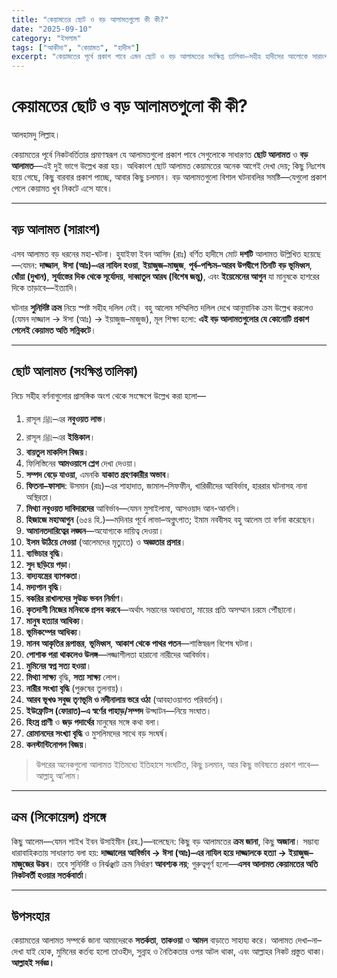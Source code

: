 ```yaml
---
title: "কেয়ামতের ছোট ও বড় আলামতগুলো কী কী?"
date: "2025-09-10"
category: "ইসলাম"
tags: ["আকীদা", "কেয়ামত", "হাদীস"]
excerpt: "কেয়ামতের পূর্বে প্রকাশ পাবে এমন ছোট ও বড় আলামতের সংক্ষিপ্ত তালিকা—সহীহ হাদীসের আলোকে সারাংশ।"
---
```


# কেয়ামতের ছোট ও বড় আলামতগুলো কী কী?

আলহামদু লিল্লাহ।

কেয়ামতের পূর্বে নিকটবর্তিতার প্রমাণস্বরূপ যে আলামতগুলো প্রকাশ পাবে সেগুলোকে সাধারণত **ছোট আলামত** ও **বড় আলামত**—এই দুই ভাগে উল্লেখ করা হয়। অধিকাংশ ছোট আলামত কেয়ামতের অনেক আগেই দেখা দেয়; কিছু নিঃশেষ হয়ে গেছে, কিছু বারবার প্রকাশ পাচ্ছে, আবার কিছু চলমান। বড় আলামতগুলো বিশাল ঘটনাবলির সমষ্টি—যেগুলো প্রকাশ পেলে কেয়ামত খুব নিকটে এসে যাবে।

---

## বড় আলামত (সারাংশ)

এসব আলামত বড় ধরনের মহা-ঘটনা। হুযাইফা ইবন আসিদ (রাঃ) বর্ণিত হাদীসে মোট **দশটি** আলামত উল্লিখিত হয়েছে—যেমন: **দাজ্জাল**, **ঈসা (আঃ)–এর নাযিল হওয়া**, **ইয়াজুজ–মাজুজ**, **পূর্ব–পশ্চিম–আরব উপদ্বীপে তিনটি বড় ভূমিধ্বস**, **ধোঁয়া (দুখান)**, **সূর্যাস্তের দিক থেকে সূর্যোদয়**, **দাব্বাতুল আরধ (বিশেষ জন্তু)**, এবং **ইয়েমেনের আগুন** যা মানুষকে হাশরের দিকে তাড়াবে—ইত্যাদি।

ঘটনার **সুনির্দিষ্ট ক্রম** নিয়ে স্পষ্ট সহীহ দলিল নেই। বহু আলেম সম্মিলিত দলিল দেখে আনুমানিক ক্রম উল্লেখ করলেও (যেমন দাজ্জাল → ঈসা (আঃ) → ইয়াজুজ–মাজুজ), মূল শিক্ষা হলো: **এই বড় আলামতগুলোর যে কোনোটি প্রকাশ পেলেই কেয়ামত অতি সন্নিকটে**।

---

## ছোট আলামত (সংক্ষিপ্ত তালিকা)

নিচে সহীহ বর্ণনাগুলোর প্রাসঙ্গিক অংশ থেকে সংক্ষেপে উল্লেখ করা হলো—

1. রাসূল ﷺ–এর **নবুওয়ত লাভ**।  
2. রাসূল ﷺ–এর **ইন্তিকাল**।  
3. **বায়তুল মাকদিস বিজয়**।  
4. ফিলিস্তিনের **আমওয়াসে প্লেগ** দেখা দেওয়া।  
5. **সম্পদ বেড়ে যাওয়া**, এমনকি **যাকাত গ্রহণকারীর অভাব**।  
6. **ফিতনা–ফাসাদ**: উসমান (রাঃ)–এর শাহাদাত, জামাল–সিফফীন, খারিজীদের আবির্ভাব, হাররার ঘটনাসহ নানা অস্থিরতা।  
7. **মিথ্যা নবুওয়ত দাবিদারদের** আবির্ভাব—যেমন মুসাইলামা, আসওয়াদ আন-আনসি।  
8. **হিজাজে মহাআগুন** (৬৫৪ হি.)—মদিনার পূর্বে লাভা–অগ্নুৎপাত; ইমাম নববীসহ বহু আলেম তা বর্ণনা করেছেন।  
9. **আমানতদারিত্বের লঙ্ঘন**—অযোগ্যকে দায়িত্ব দেওয়া।  
10. **ইলম উঠিয়ে নেওয়া** (আলেমদের মৃত্যুতে) ও **অজ্ঞতার প্রসার**।  
11. **ব্যভিচার বৃদ্ধি**।  
12. **সুদ ছড়িয়ে পড়া**।  
13. **বাদ্যযন্ত্রের ব্যাপকতা**।  
14. **মদ্যপান বৃদ্ধি**।  
15. **বকরির রাখালদের সুউচ্চ ভবন নির্মাণ**।  
16. **কৃতদাসী নিজের মনিবকে প্রসব করবে**—অর্থাৎ সন্তানের অবাধ্যতা, মায়ের প্রতি অসম্মান চরমে পৌঁছানো।  
17. **মানুষ হত্যার আধিক্য**।  
18. **ভূমিকম্পের আধিক্য**।  
19. **মানব আকৃতির রূপান্তর**, **ভূমিধ্বস**, **আকাশ থেকে পাথর পতন**—শাস্তিস্বরূপ বিশেষ ঘটনা।  
20. **পোশাক পরা থাকলেও উলঙ্গ**—লজ্জাশীলতা হারানো নারীদের আবির্ভাব।  
21. **মুমিনের স্বপ্ন সত্য হওয়া**।  
22. **মিথ্যা সাক্ষ্য** বৃদ্ধি, **সত্য সাক্ষ্য** লোপ।  
23. **নারীর সংখ্যা বৃদ্ধি** (পুরুষের তুলনায়)।  
24. **আরব ভূখণ্ড সবুজ তৃণভূমি ও নদীনালায় ভরে ওঠা** (আবহাওয়াগত পরিবর্তন)।  
25. **ইউফ্রেটিস (ফোরাত)–এ স্বর্ণের পাহাড়/সম্পদ** উদ্ঘাটন—নিয়ে সংঘাত।  
26. **হিংস্র প্রাণী** ও **জড় পদার্থের** মানুষের সঙ্গে কথা বলা।  
27. **রোমানদের সংখ্যা বৃদ্ধি** ও মুসলিমদের সাথে বড় সংঘর্ষ।  
28. **কনস্টান্টিনোপল বিজয়**।

> উপরের অনেকগুলো আলামত ইতিমধ্যে ইতিহাসে সংঘটিত, কিছু চলমান, আর কিছু ভবিষ্যতে প্রকাশ পাবে—আল্লাহু আ’লাম।

---

## ক্রম (সিকোয়েন্স) প্রসঙ্গে

কিছু আলেম—যেমন শাইখ ইবন উসাইমীন (রহ.)—বলেছেন: কিছু বড় আলামতের **ক্রম জানা**, কিছু **অজানা**। সম্ভাব্য ধারাবাহিকতায় সাধারণত বলা হয়: **দাজ্জালের আবির্ভাব → ঈসা (আঃ)–এর নাযিল হয়ে দাজ্জালকে হত্যা → ইয়াজুজ–মাজুজের উদ্ভব**। তবে সুনির্দিষ্ট ও নির্ঝঞ্ঝাট ক্রম নির্ধারণ **আবশ্যক নয়**; গুরুত্বপূর্ণ হলো—**এসব আলামত কেয়ামতের অতি নিকটবর্তী হওয়ার সতর্কবার্তা**।

---

## উপসংহার

কেয়ামতের আলামত সম্পর্কে জানা আমাদেরকে **সতর্কতা**, **তাকওয়া** ও **আমল** বাড়াতে সাহায্য করে। আলামত দেখা–না–দেখা যাই হোক, মুমিনের কর্তব্য হলো তাওহীদ, সুন্নাহ ও নৈতিকতার ওপর অটল থাকা, এবং আল্লাহর নিকট প্রস্তুত থাকা। **আল্লাহই সর্বজ্ঞ।**
